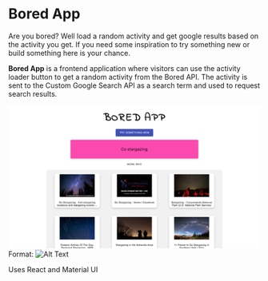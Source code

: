 # Bored App

Are you bored? Well load a random activity and get google results based on the activity you get.
If you need some inspiration to try something new or build something here is your chance.

**Bored App** is a frontend application where visitors can use the activity loader button to get a random activity from the Bored API. The activity is sent to the Custom Google Search API as a search term and used to request search results. 


![WebsitePhoto](/public/pics/screenshot-boredportal.png)
Format: ![Alt Text](url)

Uses React and Material UI
